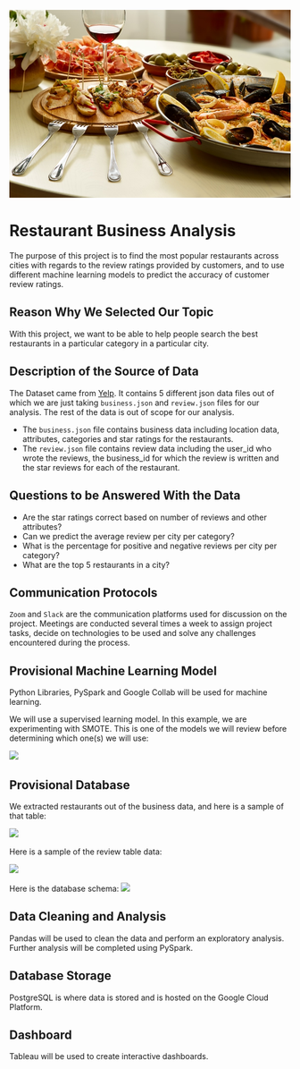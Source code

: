 ![image](https://github.com/abtieku/group4-project/blob/main/Resources/Restaurant.jpg)
# Restaurant Business Analysis

The purpose of this project is to find the most popular restaurants across cities with regards to the review ratings provided by customers, and to use different machine learning models to predict the accuracy of customer review ratings.

## Reason Why We Selected Our Topic

With this project, we want to be able to help people search the best restaurants in a particular category in a particular city.

## Description of the Source of Data

The Dataset came from [Yelp](https://www.yelp.com/dataset). It contains 5 different json data files out of which we are just taking ```business.json``` and ```review.json``` files for our analysis. The rest of the data is out of scope for our analysis.

- The ```business.json``` file contains business data including location data, attributes, categories and star ratings for the restaurants.
- The ```review.json``` file contains review data including the user_id who wrote the reviews, the business_id  for which the review is written and the star reviews for each of the restaurant.

## Questions to be Answered With the Data

- Are the star ratings correct based on number of reviews and other attributes?
- Can we predict the average review per city per category?
- What is the percentage for positive and negative reviews per city per category?
- What are the top 5 restaurants in a city?

## Communication Protocols

```Zoom``` and ```Slack``` are the communication platforms used for discussion on the project. Meetings are conducted several times a week to assign project tasks, decide on technologies to be used and solve any challenges encountered during the process.

## Provisional Machine Learning Model

Python Libraries, PySpark and Google Collab will be used for machine learning. 

We will use a supervised learning model. In this example, we are experimenting with SMOTE. This is one of the models we will review before determining which one(s) we will use:

![](./Resources/machine_learning.png) 

## Provisional Database 

We extracted restaurants out of the business data, and here is a sample of that table:

![](./Resources/yelp_restaurants.png) 

Here is a sample of the review table data:

![](./Resources/review_table.png) 

Here is the database schema:
![](./Resources/schema.png) 

## Data Cleaning and Analysis

Pandas will be used to clean the data and perform an exploratory analysis. Further analysis will be completed using PySpark.

## Database Storage

PostgreSQL is where data is stored and is hosted on the Google Cloud Platform.

## Dashboard

Tableau will be used to create interactive dashboards.
